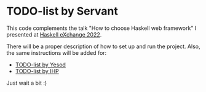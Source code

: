 # TODO-list by Servant

This code complements the talk "How to choose Haskell web framework" I presented at [Haskell eXchange 2022](https://skillsmatter.com/skillscasts/18103-how-to-choose-a-haskell-web-framework).

There will be a proper description of how to set up and run the project. Also, the same instructions will be added for:
- [TODO-list by Yesod](https://github.com/alyoanton9/todo-list-yesod)
- [TODO-list by IHP](https://github.com/alyoanton9/todo-list-ihp)

Just wait a bit :)

